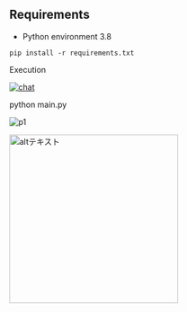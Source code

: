 
## Requirements

- Python environment 3.8

```
pip install -r requirements.txt
```

Execution

[![chat](https://user-images.githubusercontent.com/35183817/210315276-33e4551f-665a-4c3b-be63-99555cde059c.png)](https://youtu.be/S3n_Oz5TcEw)

python main.py



![p1](https://user-images.githubusercontent.com/35183817/210316696-76631fc0-f325-41f2-80e4-c24d5ef52016.jpg)


<p align="left">
  <img src="https://user-images.githubusercontent.com/35183817/210316696-76631fc0-f325-41f2-80e4-c24d5ef52016.jpg" alt="altテキスト" width="300px">
</p>

